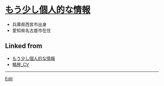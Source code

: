 ---
---
# [もう少し個人的な情報](もう少し個人的な情報)


* 兵庫県西宮市出身
* 愛知県名古屋市在住



## Linked from

* [もう少し個人的な情報](もう少し個人的な情報.md)
* [略歴_CV](略歴_CV.md)


----
[Edit](https://github.com/vitroid/vitroid.github.io/edit/master/MD/もう少し個人的な情報.md)
